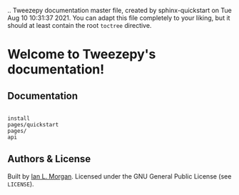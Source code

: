 .. Tweezepy documentation master file, created by
   sphinx-quickstart on Tue Aug 10 10:31:37 2021.
   You can adapt this file completely to your liking, but it should at least
   contain the root `toctree` directive.

Welcome to Tweezepy's documentation!
====================================

## Documentation

```{toctree}:maxdepth: 2

install
pages/quickstart
pages/
api
```

## Authors & License

Built by [Ian L. Morgan](https://github.com/ianlmorgan). Licensed under the GNU General Public License (see `LICENSE`).
